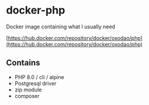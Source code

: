 # docker-php
Docker image containing what I usually need

[https://hub.docker.com/repository/docker/oxodao/php](https://hub.docker.com/repository/docker/oxodao/php)

## Contains

- PHP 8.0 / cli / alpine
- Postgresql driver
- zip module
- composer
